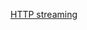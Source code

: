 [HTTP streaming](https://docs.spring.io/spring/docs/4.2.0.RC2/spring-framework-reference/htmlsingle/#mvc-ann-async-http-streaming)